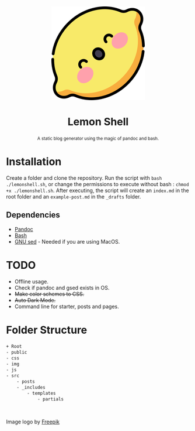 <div align="center">

![A very cute lemon](lemon.png)

# Lemon Shell
<small>A static blog generator using the magic of pandoc and bash.</small>

</div>





# Installation

Create a folder and clone the repository. Run the script with `bash ./lemonshell.sh`, or change the permissions to execute without bash : `chmod +x ./lemonshell.sh`. After executing, the script will create an `index.md` in the root folder and an `example-post.md` in the `_drafts` folder.

## Dependencies
- [Pandoc](https://pandoc.org/installing.html)
- [Bash](https://www.gnu.org/software/bash/)
- [GNU sed](https://www.gnu.org/software/sed/) - Needed if you are using MacOS.

# TODO
- Offline usage.
- Check if pandoc and gsed exists in OS.
- ~~Make color schemes to CSS.~~
- ~~Auto Dark Mode.~~
- Command line for starter, posts and pages.

# Folder Structure

```
+ Root
- public
- css
- img
- js
- src
    - posts
    - _includes
        - templates
            - partials 
    


```

Image logo by [Freepik](https://www.flaticon.com/authors/freepik)